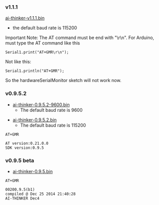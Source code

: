 ### v1.1.1

[ai-thinker-v1.1.1.bin](http://i1.aprbrother.com/ai-thinker-v1.1.1.bin)
- the default baud rate is 115200

Important Note: The AT command must be end with "\\r\\n". For Arduino,
must type the AT command like this

`Serial1.print("AT+GMR\r\n");`

Not like this:

`Serial1.println("AT+GMR");`

So the hardwareSerialMonitor sketch will not work
    now.

### v0.9.5.2

  - [ai-thinker-0.9.5.2-9600.bin](http://i1.aprbrother.com/ai-thinker-0.9.5.2-9600.bin?attname=)
    - The default baud rate is
    9600

<!-- end list -->

  - [ai-thinker-0.9.5.2.bin](http://i1.aprbrother.com/ai-thinker-0.9.5.2.bin?attname=)
    - The default baud rate is 115200

<!-- end list -->

    AT+GMR

    AT version:0.21.0.0
    SDK version:0.9.5

### v0.9.5 beta

  - [ai-thinker-0.9.5.bin](http://i1.aprbrother.com/ai-thinker-0.9.5.bin?attname=)

<!-- end list -->

    AT+GMR

    00200.9.5(b1)
    compiled @ Dec 25 2014 21:40:28
    AI-THINKER Dec4